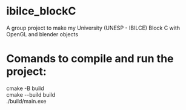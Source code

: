 # ibilce_blockC
A group project to make my University (UNESP - IBILCE) Block C with OpenGL and blender objects

##

# Comands to compile and run the project:
cmake -B build <br>
cmake --build build <br>
./build/main.exe
